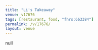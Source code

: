 ```yaml
---
title: "Li's Takeaway"
venue: v17676
tags: [restaurant, food, "fhrs:663384"]
permalink: /v/17676/
layout: venue
---
```

null